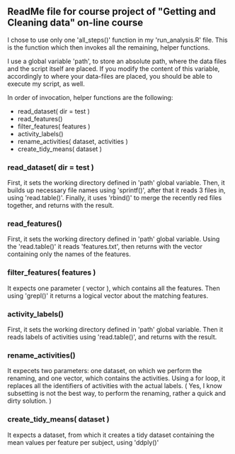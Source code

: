 ## ReadMe file for course project of "Getting and Cleaning data" on-line course

I chose to use only one 'all_steps()' function in my 'run_analysis.R' file. 
This is the function which then invokes all the remaining, helper functions.

I use a global variable 'path', to store an absolute path, where the data files
and the script itself are placed. If you modify the content of this variable,
accordingly to where your data-files are placed, you should be able to execute
my script, as well.

In order of invocation, helper functions are the following:

  * read_dataset( dir = test )
  * read_features()
  * filter_features( features )
  * activity_labels()
  * rename_activities( dataset, activities )
  * create_tidy_means( dataset )

### read_dataset( dir = test )
First, it sets the working directory defined in 'path' global variable.
Then, it builds up necessary file names using 'sprintf()', after that
it reads 3 files in, using 'read.table()'.
Finally, it uses 'rbind()' to merge the recently red files together,
and returns with the result.

### read_features()
First, it sets the working directory defined in 'path' global variable.
Using the 'read.table()' it reads 'features.txt', then returns with 
the vector containing only the names of the features.

### filter_features( features )
It expects one parameter ( vector ), which contains all the features.
Then using 'grepl()' it returns a logical vector about the matching
features.

### activity_labels()
First, it sets the working directory defined in 'path' global variable.
Then it reads labels of activities using 'read.table()', and returns
with the result.

### rename_activities()
It expecets two parameters: one dataset, on which we perform the renaming,
and one vector, which contains the activities. Using a for loop, it replaces
all the identifiers of activities with the actual labels.
( Yes, I know subsetting is not the best way, to perform the renaming, rather
a quick and dirty solution. )

### create_tidy_means( dataset )
It expects a dataset, from which it creates a tidy dataset containing the mean
values per feature per subject, using 'ddply()'